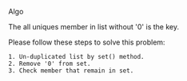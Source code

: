 Algo

The all uniques member in list without '0' is the key.

Please follow these steps to solve this problem:

    1. Un-duplicated list by set() method.
    2. Remove '0' from set.
    3. Check member that remain in set.